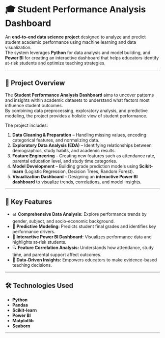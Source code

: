 # 🎓 Student Performance Analysis Dashboard

An **end-to-end data science project** designed to analyze and predict student academic performance using machine learning and data visualization.  
The system leverages **Python** for data analysis and model building, and **Power BI** for creating an interactive dashboard that helps educators identify at-risk students and optimize teaching strategies.

---

## 📘 Project Overview

The **Student Performance Analysis Dashboard** aims to uncover patterns and insights within academic datasets to understand what factors most influence student outcomes.  
By combining data preprocessing, exploratory analysis, and predictive modeling, the project provides a holistic view of student performance.

The project includes:

1. **Data Cleaning & Preparation** – Handling missing values, encoding categorical features, and normalizing data.  
2. **Exploratory Data Analysis (EDA)** – Identifying relationships between demographics, study habits, and academic results.  
3. **Feature Engineering** – Creating new features such as attendance rate, parental education level, and study time categories.  
4. **Model Development** – Building grade prediction models using **Scikit-learn** (Logistic Regression, Decision Trees, Random Forest).  
5. **Visualization Dashboard** – Designing an **interactive Power BI dashboard** to visualize trends, correlations, and model insights.

---

## 🧠 Key Features

- 📊 **Comprehensive Data Analysis:** Explore performance trends by gender, subject, and socio-economic background.  
- 🎯 **Predictive Modeling:** Predicts student final grades and identifies key performance drivers.  
- 🧩 **Interactive Power BI Dashboard:** Visualizes performance data and highlights at-risk students.  
- 🔍 **Feature Correlation Analysis:** Understands how attendance, study time, and parental support affect outcomes.  
- 🧠 **Data-Driven Insights:** Empowers educators to make evidence-based teaching decisions.

---

## 🛠️ Technologies Used

- **Python**
- **Pandas**
- **Scikit-learn**
- **Power BI**
- **Matplotlib**
- **Seaborn**

---

